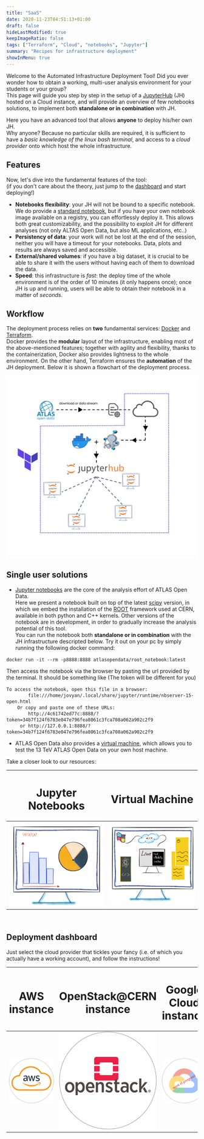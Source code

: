 ```yaml
---
title: "SaaS"
date: 2020-11-23T04:51:13+01:00
draft: false
hideLastModified: true
keepImageRatio: false
tags: ["Terraform", "Cloud", "notebooks", "Jupyter"]
summary: "Recipes for infrastructure deployment"
showInMenu: true
---
```



Welcome to the Automated Infrastructure Deployment Tool!
Did you ever wonder how to obtain a working, multi-user analysis environment for your students or your group?</br>
This page will guide you step by step in the setup of a [JupyterHub](https://jupyter.org/hub) (JH) hosted on a Cloud instance, and will provide an overview of few notebooks solutions, to implement both **standalone or in combination** with JH.

Here you have an advanced tool that allows **anyone** to deploy his/her own JH. </br>
Why anyone? Because no particular skills are required, it is sufficient to have a _basic knowledge of the linux bash terminal_, and access to a _cloud provider_ onto which host the whole infrastructure.

## Features

Now, let's dive into the fundamental features of the tool: </br>
(if you don't care about the theory, just jump to the [dashboard](#deployment-dashboard) and start deploying!)

* **Notebooks flexibility**: your JH will not be bound to a specific notebook. We do provide a [standard notebook](#single-user-solutions), but if you have your own notebook image available on a registry, you can effortlessly deploy it. This allows both great customizability, and the possibility to exploit JH for different analyses (not only ALTAS Open Data, but also ML applications, etc..)
* **Persistency of data**: your work will not be lost at the end of the session, neither you will have a timeout for your notebooks. Data, plots and results are always saved and accessible.
* **External/shared volumes**: if you have a big dataset, it is crucial to be able to share it with the users without having each of them to download the data. 
* **Speed**: this infrastructure is _fast_: the deploy time of the whole environment is of the order of 10 minutes (it only happens once); once JH is up and running, users will be able to obtain their notebook in a matter of _seconds_.

## Workflow

The deployment process relies on **two** fundamental services: [Docker](https://www.docker.com/) and [Terraform](https://www.terraform.io/). </br>
Docker provides the **modular** layout of the infrastructure, enabling most of the above-mentioned features; together with agility and flexibility, thanks to the containerization, Docker also provides lightness to the whole environment. On the other hand, Terraform ensures the **automation** of the JH deployment. Below it is shown a flowchart of the deployment process.

![](./images/workflow.png)

## Single user solutions
* [Jupyter notebooks](https://jupyter.org/) are the core of the analysis effort of ATLAS Open Data. </br>
Here we present a notebook built on top of the latest [scipy](https://hub.docker.com/r/jupyter/scipy-notebook) version, in which we embed the installation of the [ROOT](https://root.cern/) framework used at CERN, available in both python and C++ kernels. Other versions of the notebook are in development, in order to gradually increase the analysis potential of this tool.</br>
You can run the notebook both **standalone or in combination** with the JH infrastructure descripted below. Try it out on your pc by simply running the following docker command:
```
docker run -it --rm -p8888:8888 atlasopendata/root_notebook:latest
```
Then access the notebook via the browser by pasting the url provided by the terminal. It should be something like
(The token will be different for you)
```
To access the notebook, open this file in a browser:
        file:///home/jovyan/.local/share/jupyter/runtime/nbserver-15-open.html
    Or copy and paste one of these URLs:
        http://4c61742ed77c:8888/?token=34b7f124f6783e047e796fea8061c3fca708a062a902c2f9
     or http://127.0.0.1:8888/?token=34b7f124f6783e047e796fea8061c3fca708a062a902c2f9
```
* ATLAS Open Data also provides a [virtual machine](http://opendata.atlas.cern/release/2020/documentation/vm/index.html), which allows you to test the 13 TeV ATLAS Open Data on your own host machine.

Take a closer look to our resources:

| <h1><b>Jupyter Notebooks</b></h1> | <h1><b>Virtual Machine</b></h1> |
|        :---:        |        :---:       |
| [![JN](./images/jn.png)](https://hub.docker.com/r/atlasopendata/root_notebook) | [![VM](./images/vm.png)](http://opendata.atlas.cern/release/2020/documentation/vm/index.html) |

&nbsp;

## Deployment dashboard

Just select the cloud provider that tickles your fancy (i.e. of which you actually have a working account), and follow the instructions!

| <h1><b>AWS instance</b></h1> | <h1><b>OpenStack@CERN instance</b></h1> | <h1><b>Google Cloud instance</b></h1> |
|        :---:        |        :---:       |        :---:       |
| [![AWS](./images/Amazon-Web-Services-AWS-Logo.png)](https://gitlab.cern.ch/atlas-open-data-iac-qt-2021/aws_automated_jh_deployment/-/blob/master/README.md) | [![openstack](./images/OpenStack-Logo-Vertical.png)](https://gitlab.cern.ch/atlas-open-data-iac-qt-2021/automated_jh_deployment/-/blob/master/README.md) | [![google](./images/Google-Cloud-Emblem_work_in_progress.png)]()|


